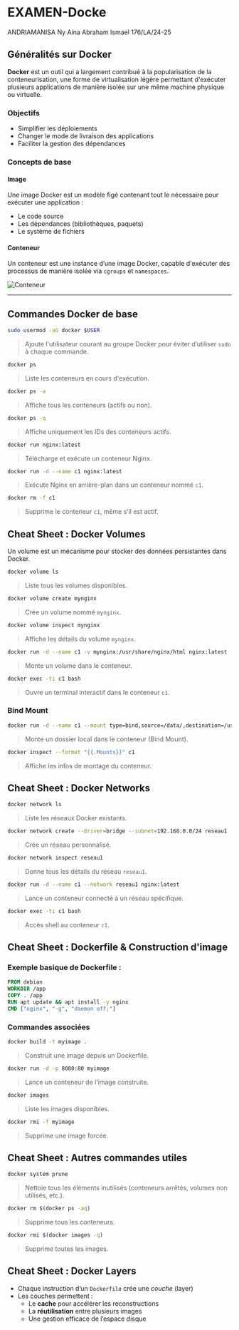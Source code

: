 # EXAMEN-Docke
ANDRIAMANISA Ny Aina Abraham Ismael 
176/LA/24-25

##  Généralités sur Docker

**Docker** est un outil qui a largement contribué à la popularisation de la conteneurisation, une forme de virtualisation légère permettant d'exécuter plusieurs applications de manière isolée sur une même machine physique ou virtuelle.

###  Objectifs
- Simplifier les déploiements
- Changer le mode de livraison des applications
- Faciliter la gestion des dépendances

###  Concepts de base

#### Image
Une image Docker est un modèle figé contenant tout le nécessaire pour exécuter une application :
- Le code source
- Les dépendances (bibliothèques, paquets)
- Le système de fichiers

#### Conteneur
Un conteneur est une instance d’une image Docker, capable d'exécuter des processus de manière isolée via `cgroups` et `namespaces`.

![Conteneur](concept.png)

---

##  Commandes Docker de base

```bash
sudo usermod -aG docker $USER
```
> Ajoute l'utilisateur courant au groupe Docker pour éviter d’utiliser `sudo` à chaque commande.

```bash
docker ps
```
> Liste les conteneurs en cours d'exécution.

```bash
docker ps -a
```
> Affiche tous les conteneurs (actifs ou non).

```bash
docker ps -q
```
> Affiche uniquement les IDs des conteneurs actifs.

```bash
docker run nginx:latest
```
> Télécharge et exécute un conteneur Nginx.

```bash
docker run -d --name c1 nginx:latest
```
> Exécute Nginx en arrière-plan dans un conteneur nommé `c1`.

```bash
docker rm -f c1
```
> Supprime le conteneur `c1`, même s’il est actif.



## Cheat Sheet : Docker Volumes

Un volume est un mécanisme pour stocker des données persistantes dans Docker.

```bash
docker volume ls
```
> Liste tous les volumes disponibles.

```bash
docker volume create mynginx
```
> Crée un volume nommé `mynginx`.

```bash
docker volume inspect mynginx
```
> Affiche les détails du volume `mynginx`.

```bash
docker run -d --name c1 -v mynginx:/usr/share/nginx/html nginx:latest
```
> Monte un volume dans le conteneur.

```bash
docker exec -ti c1 bash
```
> Ouvre un terminal interactif dans le conteneur `c1`.

### Bind Mount

```bash
docker run -d --name c1 --mount type=bind,source=/data/,destination=/usr/share/nginx/html/ nginx:latest
```
> Monte un dossier local dans le conteneur (Bind Mount).

```bash
docker inspect --format "{{.Mounts}}" c1
```
> Affiche les infos de montage du conteneur.


##  Cheat Sheet : Docker Networks

```bash
docker network ls
```
> Liste les réseaux Docker existants.

```bash
docker network create --driver=bridge --subnet=192.168.0.0/24 reseau1
```
> Crée un réseau personnalisé.

```bash
docker network inspect reseau1
```
> Donne tous les détails du réseau `reseau1`.

```bash
docker run -d --name c1 --network reseau1 nginx:latest
```
> Lance un conteneur connecté à un réseau spécifique.

```bash
docker exec -ti c1 bash
```
> Accès shell au conteneur `c1`.


## Cheat Sheet : Dockerfile & Construction d'image

### Exemple basique de Dockerfile :

```Dockerfile
FROM debian
WORKDIR /app
COPY . /app
RUN apt update && apt install -y nginx
CMD ["nginx", "-g", "daemon off;"]
```

### Commandes associées

```bash
docker build -t myimage .
```
> Construit une image depuis un Dockerfile.

```bash
docker run -d -p 8080:80 myimage
```
> Lance un conteneur de l’image construite.

```bash
docker images
```
> Liste les images disponibles.

```bash
docker rmi -f myimage
```
> Supprime une image forcée.


## Cheat Sheet : Autres commandes utiles

```bash
docker system prune
```
> Nettoie tous les éléments inutilisés (conteneurs arrêtés, volumes non utilisés, etc.).

```bash
docker rm $(docker ps -aq)
```
> Supprime tous les conteneurs.

```bash
docker rmi $(docker images -q)
```
> Supprime toutes les images.


## Cheat Sheet : Docker Layers

- Chaque instruction d’un `Dockerfile` crée une *couche* (layer)
- Les couches permettent :
  - Le **cache** pour accélérer les reconstructions
  - La **réutilisation** entre plusieurs images
  - Une gestion efficace de l’espace disque

